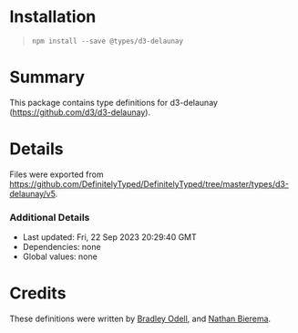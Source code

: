 # Installation
> `npm install --save @types/d3-delaunay`

# Summary
This package contains type definitions for d3-delaunay (https://github.com/d3/d3-delaunay).

# Details
Files were exported from https://github.com/DefinitelyTyped/DefinitelyTyped/tree/master/types/d3-delaunay/v5.

### Additional Details
 * Last updated: Fri, 22 Sep 2023 20:29:40 GMT
 * Dependencies: none
 * Global values: none

# Credits
These definitions were written by [Bradley Odell](https://github.com/BTOdell), and [Nathan Bierema](https://github.com/Methuselah96).
